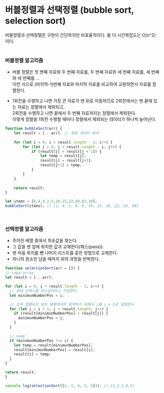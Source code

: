 # 버블정렬과 선택정렬 (bubble sort, selection sort)

버블정렬과 선택정렬은 구현이 간단하지만 비효율적이다. 둘 다 시간복잡도는 O(n^2)이다.
<br><br>

### 버블정렬 알고리즘

* 버블 정렬은 첫 번째 자료와 두 번째 자료를, 두 번째 자료와 세 번째 자료를, 세 번째와 네 번째를 ... <br>
이런 식으로 (마지막-1)번째 자료와 마지막 자료를 비교하여 교환하면서 자료를 정렬한다.

* 1회전을 수행하고 나면 가장 큰 자료가 맨 뒤로 이동하므로 2회전에서는 맨 끝에 있는 자료는 정렬에서 제외되고, <br>
2회전을 수행하고 나면 끝에서 두 번째 자료까지는 정렬에서 제외된다.<br>
이렇게 정렬을 1회전 수행할 때마다 정렬에서 제외되는 데이터가 하나씩 늘어난다.
 
```javascript
function bubbleSort(arr) {
	let result = [...arr]; // 원본 데이터 복사
  
    for (let i = 0; i < result.length - 1; i++) {
        for (let j = 0; j < result.length - i; j++) {
            if (result[j] > result[j + 1]) {
                let temp = result[j];
                result[j] = result[j+1];
                result[j+1] = temp;
            }
        }
    }
    
    return result;
}

let items = [8,4,9,2,5,10,15,22,88,63,18];
bubbleSort(items); // [2, 4, 5, 8, 9, 10, 15, 18, 22, 63, 88]
```
<br>

### 선택정렬 알고리즘

* 주어진 배열 중에서 최솟값을 찾는다.
* 그 값을 맨 앞에 위치한 값과 교체한다(패스(pass)).
* 맨 처음 위치를 뺀 나머지 리스트를 같은 방법으로 교체한다.
* 하나의 원소만 남을 때까지 위의 과정을 반복한다.

```javascript
function selectionSort(arr = []) {
// copy array
let result = [...arr];

for (let i = 0; i < result.length - 1; i++) {
  // 현재 인덱스를 최소값이라고 가정한다.
  let minimunNumberPos = i;

  // 오직 정렬되지 않은 배열에서만 탐색하기 위해서 j를 i + 1로 설정한다.
  for (let j = i + 1; j < result.length; j++) {
    if (result[minimunNumberPos] > result[j]) {
      minimunNumberPos = j;
    }
  }

  // swap
  if (minimunNumberPos !== i) {
    let temp = result[minimunNumberPos];
    result[minimunNumberPos] = result[i];
    result[i] = temp;
  }
}

return result;
}

console.log(selectionSort([2, 1, 4, 3, 5])); // [1,2,3,4,5]
```